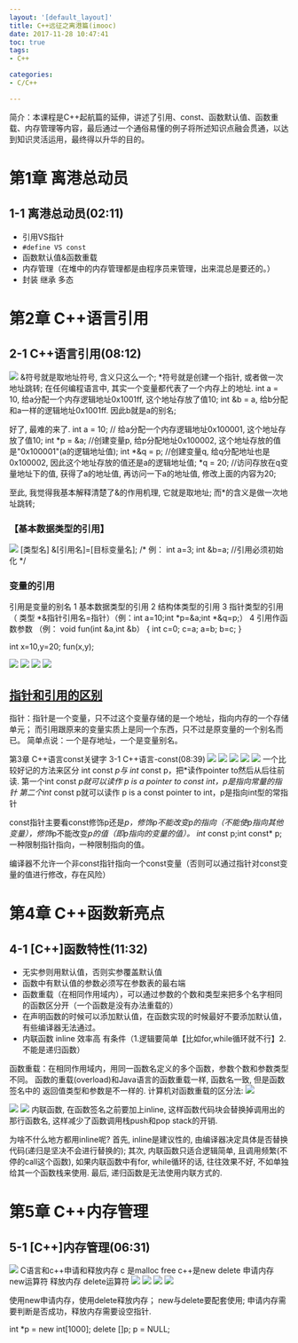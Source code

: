```yaml
---
layout: '[default_layout]'   
title: C++远征之离港篇(imooc)           
date: 2017-11-28 10:47:41  
toc: true                  
tags:          
- C++

categories:                  
- C/C++

---
```

简介：本课程是C++起航篇的延伸，讲述了引用、const、函数默认值、函数重载、内存管理等内容，最后通过一个通俗易懂的例子将所述知识点融会贯通，以达到知识灵活运用，最终得以升华的目的。

# 第1章 离港总动员
## 1-1 离港总动员(02:11)
- 引用VS指针
- `#define VS const`
- 函数默认值&函数重载
- 内存管理（在堆中的内存管理都是由程序员来管理，出来混总是要还的。）
- 封装 继承 多态
<!--more-->
# 第2章 C++语言引用
## 2-1 C++语言引用(08:12)
![](https://img3.mukewang.com/5a0b7c8000012c1912800720.jpg)
&符号就是取地址符号, 含义只这么一个; *符号就是创建一个指针, 或者做一次地址跳转;
在任何编程语言中, 其实一个变量都代表了一个内存上的地址.
int a = 10, 给a分配一个内存逻辑地址0x1001ff, 这个地址存放了值10;
int &b = a, 给b分配和a一样的逻辑地址0x1001ff. 因此b就是a的别名;

好了, 最难的来了. 
int a = 10;   // 给a分配一个内存逻辑地址0x100001, 这个地址存放了值10;
int *p = &a;  //创建变量p, 给p分配地址0x100002, 这个地址存放的值是"0x100001"(a的逻辑地址值);
int *&q = p;  //创建变量q, 给q分配地址也是0x100002, 因此这个地址存放的值还是a的逻辑地址值;
*q = 20;  //访问存放在q变量地址下的值, 获得了a的地址值, 再访问一下a的地址值, 修改上面的内容为20;

至此, 我觉得我基本解释清楚了&的作用机理, 它就是取地址; 而*的含义是做一次地址跳转;
### 【基本数据类型的引用】
![](https://img2.mukewang.com/59ff2f4b0001660612800720.jpg)
[类型名] &[引用名]=[目标变量名];
/*
例：
int a=3;
int &b=a;   //引用必须初始化
*/

### 变量的引用
引用是变量的别名
1 基本数据类型的引用
2 结构体类型的引用
3 指针类型的引用 （ 类型 *&指针引用名=指针）（例：int a=10;int *p=&a;int *&q=p;）
4 引用作函数参数
（例：
void fun(int &a,int &b）
{
    int c=0;
    c=a;
    a=b;
    b=c;
}

int x=10,y=20;
fun(x,y);

![](https://img3.mukewang.com/59eacde10001e37412800720.jpg)
![](https://img.mukewang.com/59bddebb0001d7fd12800720.jpg)
![](https://img4.mukewang.com/59f1b7be00017b0912800720.jpg)
![](https://img1.mukewang.com/59fad7cb0001186a12800720.jpg)

## [指针和引用的区别](http://www.cnblogs.com/dolphin0520/archive/2011/04/03/2004869.html)
指针：指针是一个变量，只不过这个变量存储的是一个地址，指向内存的一个存储单元；
而引用跟原来的变量实质上是同一个东西，只不过是原变量的一个别名而已。
简单点说：一个是存地址，一个是变量别名。

第3章 C++语言const关键字
3-1 C++语言-const(08:39)
![](https://img4.mukewang.com/5a1a17550001784512800720.jpg)
![](https://img2.mukewang.com/5a1a17b5000122a512800720.jpg)
![](https://img1.mukewang.com/5a1b528500012fa612800720.jpg)
![](https://img.mukewang.com/59d9ed150001ee4e12800720.jpg)
![](https://img4.mukewang.com/59cb7e51000150f112800720.jpg)
一个比较好记的方法来区分 int const *p与 int* const p，把*读作pointer to然后从后往前读.
第一个int const *p就可以读作 p is a pointer to const int，p是指向常量的指针
第二个int* const p就可以读作 p is a const pointer to int，p是指向int型的常指针

const指针主要看const修饰p还是*p，修饰p不能改变p的指向（不能使p指向其他变量），修饰*p不能改变*p的值（即p指向的变量的值）。
int* const p;int const* p; 一种限制指针指向，一种限制指向的值。

编译器不允许一个非const指针指向一个const变量（否则可以通过指针对const变量的值进行修改，存在风险）

# 第4章 C++函数新亮点
## 4-1 [C++]函数特性(11:32)
- 无实参则用默认值，否则实参覆盖默认值
- 函数中有默认值的参数必须写在参数表的最右端
- 函数重载（在相同作用域内），可以通过参数的个数和类型来把多个名字相同的函数区分开（一个函数是没有办法重载的）
- 在声明函数的时候可以添加默认值，在函数实现的时候最好不要添加默认值，有些编译器无法通过。
- 内联函数 inline 效率高 有条件（1.逻辑要简单【比如for,while循环就不行】2.不能是递归函数）

函数重载：在相同作用域内，用同一函数名定义的多个函数，参数个数和参数类型不同。
函数的重载(overload)和Java语言的函数重载一样, 函数名一致, 但是函数签名中的 返回值类型和参数是不一样的.
计算机对函数重载的区分法:
![](https://img1.mukewang.com/598fb1f400016aa012800720.jpg)

![](https://img.mukewang.com/598999760001b04b12800720.jpg)
![](https://img.mukewang.com/59a6c9670001d3ff12800720.jpg)
内联函数, 在函数签名之前要加上inline, 这样函数代码块会替换掉调用出的那行函数名, 这样减少了函数调用栈push和pop stack的开销. 

为啥不什么地方都用inline呢? 首先, inline是建议性的, 由编译器决定具体是否替换代码(递归是坚决不会进行替换的); 其次, 内联函数只适合逻辑简单, 且调用频繁(不停的call这个函数), 如果内联函数中有for, while循环的话, 往往效果不好, 不如单独给其一个函数栈来使用. 最后, 递归函数是无法使用内联方式的.

# 第5章 C++内存管理
## 5-1 [C++]内存管理(06:31)
![](https://img.mukewang.com/59e48fda000161f212800720.jpg)
C语言和c++申请和释放内存
c 是malloc free
c++是new   delete
申请内存 new运算符
释放内存 delete运算符
![](https://img.mukewang.com/59eae03300011f7812800720.jpg)
![](https://img.mukewang.com/59e34a620001e1e812800720.jpg)
![](https://img1.mukewang.com/59e34a040001865e12800720.jpg)
![](https://img3.mukewang.com/59f2e3080001480a12800720.jpg)

使用new申请内存，使用delete释放内存；
new与delete要配套使用;
申请内存需要判断是否成功，释放内存需要设空指针.

int *p = new int[1000];
delete []p;
p = NULL;

